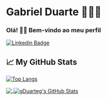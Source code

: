 <!--
**gDuarteg/gDuarteg** is a ✨ _special_ ✨ repository because its `README.md` (this file) appears on your GitHub profile.

Here are some ideas to get you started:

- 🔭 I’m currently working on ...
- 🌱 I’m currently learning ...
- 👯 I’m looking to collaborate on ...
- 🤔 I’m looking for help with ...
- 💬 Ask me about ...
- 📫 How to reach me: ...
- 😄 Pronouns: ...
- ⚡ Fun fact: ...
-->

# Gabriel Duarte 👨🏾‍💻

### Olá! 👋🏾 Bem-vindo ao meu perfil

[![Linkedin Badge](https://img.shields.io/badge/-LinkedIn-blue?style=flat-square&logo=Linkedin&logoColor=white&link=https://www.linkedin.com/in/gabriel-magalh%C3%A3es-duarte-klabin-1624671a4/)](https://www.linkedin.com/in/gabriel-magalh%C3%A3es-duarte-klabin-1624671a4/)

## &#x1f4c8; My GitHub Stats

[![Top Langs](https://github-readme-stats.vercel.app/api/top-langs/?username=gDuarteg&langs_count=8)](https://github.com/gDuarteg/gDuarteg)

<a href="https://github.com/gDuarteg/gDuarteg">
  <img align="center" src="https://github-readme-stats.vercel.app/api/top-langs/?username=gDuarteg&hide=java,html&title_color=000000&text_color=000000" />
</a>

<a href="https://github.com/gDuarteg/gDuarteg">
  <img align="center" src="https://github-readme-stats.vercel.app/api?username=gDuarteg&show_icons=true&line_height=27&count_private=true&title_color=000000&text_color=000000&icon_color=FAC051" alt="gDuarteg's GitHub Stats" />
</a>
